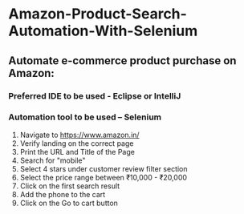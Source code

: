 # Amazon-Product-Search-Automation-With-Selenium

## Automate e-commerce product purchase on Amazon: 

### Preferred IDE to be used - Eclipse or IntelliJ
### Automation tool to be used – Selenium


1. Navigate to https://www.amazon.in/ 
2. Verify landing on the correct page
3. Print the URL and Title of the Page
4. Search for "mobile"
5. Select 4 stars under customer review filter section
6. Select the price range between ₹10,000 - ₹20,000
7. Click on the first search result
8. Add the phone to the cart
9. Click on the Go to cart button
